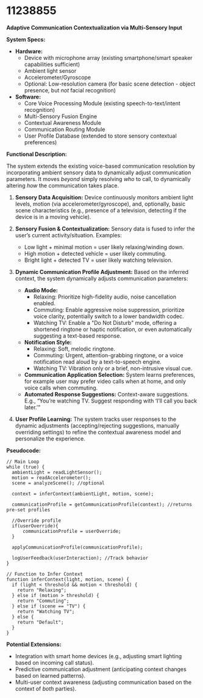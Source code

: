 # 11238855

**Adaptive Communication Contextualization via Multi-Sensory Input**

**System Specs:**

*   **Hardware:**
    *   Device with microphone array (existing smartphone/smart speaker capabilities sufficient)
    *   Ambient light sensor
    *   Accelerometer/Gyroscope
    *   Optional: Low-resolution camera (for basic scene detection - object presence, but *not* facial recognition)
*   **Software:**
    *   Core Voice Processing Module (existing speech-to-text/intent recognition)
    *   Multi-Sensory Fusion Engine
    *   Contextual Awareness Module
    *   Communication Routing Module
    *   User Profile Database (extended to store sensory contextual preferences)

**Functional Description:**

The system extends the existing voice-based communication resolution by incorporating ambient sensory data to dynamically adjust communication parameters. It moves *beyond* simply resolving *who* to call, to dynamically altering *how* the communication takes place.

1.  **Sensory Data Acquisition:** Device continuously monitors ambient light levels, motion (via accelerometer/gyroscope), and, optionally, basic scene characteristics (e.g., presence of a television, detecting if the device is in a moving vehicle).

2.  **Sensory Fusion & Contextualization:** Sensory data is fused to infer the user’s current activity/situation. Examples:
    *   Low light + minimal motion = user likely relaxing/winding down.
    *   High motion + detected vehicle = user likely commuting.
    *   Bright light + detected TV = user likely watching television.

3.  **Dynamic Communication Profile Adjustment:**  Based on the inferred context, the system dynamically adjusts communication parameters:

    *   **Audio Mode:**
        *   Relaxing:  Prioritize high-fidelity audio, noise cancellation enabled.
        *   Commuting:  Enable aggressive noise suppression, prioritize voice clarity, potentially switch to a lower bandwidth codec.
        *   Watching TV:  Enable a "Do Not Disturb" mode, offering a shortened ringtone or haptic notification, or even automatically suggesting a text-based response.
    *   **Notification Style:**
        *   Relaxing: Soft, melodic ringtone.
        *   Commuting: Urgent, attention-grabbing ringtone, or a voice notification read aloud by a text-to-speech engine.
        *   Watching TV:  Vibration only or a brief, non-intrusive visual cue.
    *   **Communication Application Selection:** System learns preferences, for example user may prefer video calls when at home, and only voice calls when commuting.
    *   **Automated Response Suggestions:** Context-aware suggestions.  E.g., “You’re watching TV.  Suggest responding with ‘I’ll call you back later.’”

4.  **User Profile Learning:**  The system tracks user responses to the dynamic adjustments (accepting/rejecting suggestions, manually overriding settings) to refine the contextual awareness model and personalize the experience.

**Pseudocode:**

```
// Main Loop
while (true) {
  ambientLight = readLightSensor();
  motion = readAccelerometer();
  scene = analyzeScene(); //optional

  context = inferContext(ambientLight, motion, scene);

  communicationProfile = getCommunicationProfile(context); //returns pre-set profiles

  //Override profile
  if(userOverride){
      communicationProfile = userOverride;
  }

  applyCommunicationProfile(communicationProfile);

  logUserFeedback(userInteraction); //Track behavior
}

// Function to Infer Context
function inferContext(light, motion, scene) {
  if (light < threshold && motion < threshold) {
    return "Relaxing";
  } else if (motion > threshold) {
    return "Commuting";
  } else if (scene == "TV") {
    return "Watching TV";
  } else {
    return "Default";
  }
}
```

**Potential Extensions:**

*   Integration with smart home devices (e.g., adjusting smart lighting based on incoming call status).
*   Predictive communication adjustment (anticipating context changes based on learned patterns).
*   Multi-user context awareness (adjusting communication based on the context of *both* parties).